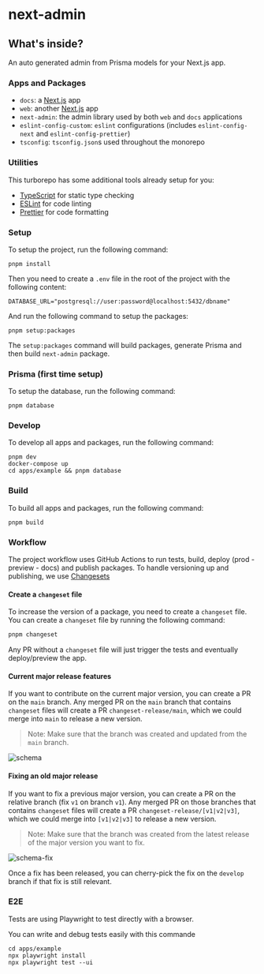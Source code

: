 # next-admin

## What's inside?

An auto generated admin from Prisma models for your Next.js app.

### Apps and Packages

- `docs`: a [Next.js](https://nextjs.org/) app
- `web`: another [Next.js](https://nextjs.org/) app
- `next-admin`: the admin library used by both `web` and `docs` applications
- `eslint-config-custom`: `eslint` configurations (includes `eslint-config-next` and `eslint-config-prettier`)
- `tsconfig`: `tsconfig.json`s used throughout the monorepo

### Utilities

This turborepo has some additional tools already setup for you:

- [TypeScript](https://www.typescriptlang.org/) for static type checking
- [ESLint](https://eslint.org/) for code linting
- [Prettier](https://prettier.io) for code formatting

### Setup 

To setup the project, run the following command:

```
pnpm install
```

Then you need to create a `.env` file in the root of the project with the following content:

```
DATABASE_URL="postgresql://user:password@localhost:5432/dbname"
```

And run the following command to setup the packages:

```
pnpm setup:packages
```

The `setup:packages` command will build packages, generate Prisma and then build `next-admin` package. 

### Prisma (first time setup)

To setup the database, run the following command:

```
pnpm database
```

### Develop

To develop all apps and packages, run the following command:

```
pnpm dev
docker-compose up
cd apps/example && pnpm database
```

### Build

To build all apps and packages, run the following command:

```
pnpm build
```

### Workflow

The project workflow uses GitHub Actions to run tests, build, deploy (prod - preview - docs) and publish packages. To handle versioning up and publishing, we use [Changesets](https://github.com/changesets/changesets)

#### Create a `changeset` file

To increase the version of a package, you need to create a `changeset` file. You can create a `changeset` file by running the following command:

```sh
pnpm changeset
```

Any PR without a `changeset` file will just trigger the tests and eventually deploy/preview the app.

#### Current major release features

If you want to contribute on the current major version, you can create a PR on the `main` branch. Any merged PR on the `main` branch that contains `changeset` files will create a PR `changeset-release/main`, which we could merge into `main` to release a new version.

> Note: Make sure that the branch was created and updated from the `main` branch.

![schema](https://github.com/premieroctet/next-admin/assets/7901622/b9f87c18-6fce-4e7d-80ab-777cbeaba158)

#### Fixing an old major release

If you want to fix a previous major version, you can create a PR on the relative branch (fix `v1` on branch `v1`). Any merged PR on those branches that contains `changeset` files will create a PR `changeset-release/[v1|v2|v3]`, which we could merge into `[v1|v2|v3]` to release a new version.

> Note: Make sure that the branch was created from the latest release of the major version you want to fix.

![schema-fix](https://github.com/premieroctet/next-admin/assets/7901622/18d463a2-7bea-4a62-bedb-968c58bc0cd2)

Once a fix has been released, you can cherry-pick the fix on the `develop` branch if that fix is still relevant.

### E2E

Tests are using Playwright to test directly with a browser.

You can write and debug tests easily with this commande

```
cd apps/example
npx playwright install
npx playwright test --ui
```
